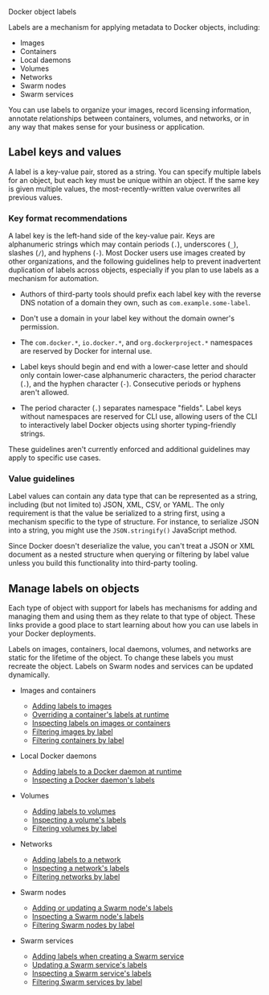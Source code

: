 Docker object labels


Labels are a mechanism for applying metadata to Docker objects, including:

- Images
- Containers
- Local daemons
- Volumes
- Networks
- Swarm nodes
- Swarm services

You can use labels to organize your images, record licensing information, annotate
relationships between containers, volumes, and networks, or in any way that makes
sense for your business or application.

## Label keys and values

A label is a key-value pair, stored as a string. You can specify multiple labels
for an object, but each key must be unique within an object. If the
same key is given multiple values, the most-recently-written value overwrites
all previous values.

### Key format recommendations

A label key is the left-hand side of the key-value pair. Keys are alphanumeric
strings which may contain periods (`.`), underscores (`_`), slashes (`/`), and hyphens (`-`). Most Docker users use
images created by other organizations, and the following guidelines help to
prevent inadvertent duplication of labels across objects, especially if you plan
to use labels as a mechanism for automation.

- Authors of third-party tools should prefix each label key with the
  reverse DNS notation of a domain they own, such as `com.example.some-label`.

- Don't use a domain in your label key without the domain owner's permission.

- The `com.docker.*`, `io.docker.*`, and `org.dockerproject.*` namespaces are
  reserved by Docker for internal use.

- Label keys should begin and end with a lower-case letter and should only
  contain lower-case alphanumeric characters, the period character (`.`), and
  the hyphen character (`-`). Consecutive periods or hyphens aren't allowed.

- The period character (`.`) separates namespace "fields". Label keys without
  namespaces are reserved for CLI use, allowing users of the CLI to interactively
  label Docker objects using shorter typing-friendly strings.

These guidelines aren't currently enforced and additional guidelines may apply
to specific use cases.

### Value guidelines

Label values can contain any data type that can be represented as a string,
including (but not limited to) JSON, XML, CSV, or YAML. The only requirement is
that the value be serialized to a string first, using a mechanism specific to
the type of structure. For instance, to serialize JSON into a string, you might
use the `JSON.stringify()` JavaScript method.

Since Docker doesn't deserialize the value, you can't treat a JSON or XML
document as a nested structure when querying or filtering by label value unless
you build this functionality into third-party tooling.

## Manage labels on objects

Each type of object with support for labels has mechanisms for adding and
managing them and using them as they relate to that type of object. These links
provide a good place to start learning about how you can use labels in your
Docker deployments.

Labels on images, containers, local daemons, volumes, and networks are static for
the lifetime of the object. To change these labels you must recreate the object.
Labels on Swarm nodes and services can be updated dynamically.

- Images and containers

  - [Adding labels to images](/reference/dockerfile.md#label)
  - [Overriding a container's labels at runtime](/reference/cli/docker/container/run.md#label)
  - [Inspecting labels on images or containers](/reference/cli/docker/inspect.md)
  - [Filtering images by label](/reference/cli/docker/image/ls.md#filter)
  - [Filtering containers by label](/reference/cli/docker/container/ls.md#filter)

- Local Docker daemons

  - [Adding labels to a Docker daemon at runtime](/reference/cli/dockerd.md)
  - [Inspecting a Docker daemon's labels](/reference/cli/docker/system/info.md)

- Volumes

  - [Adding labels to volumes](/reference/cli/docker/volume/create.md)
  - [Inspecting a volume's labels](/reference/cli/docker/volume/inspect.md)
  - [Filtering volumes by label](/reference/cli/docker/volume/ls.md#filter)

- Networks

  - [Adding labels to a network](/reference/cli/docker/network/create.md)
  - [Inspecting a network's labels](/reference/cli/docker/network/inspect.md)
  - [Filtering networks by label](/reference/cli/docker/network/ls.md#filter)

- Swarm nodes

  - [Adding or updating a Swarm node's labels](/reference/cli/docker/node/update.md#label-add)
  - [Inspecting a Swarm node's labels](/reference/cli/docker/node/inspect.md)
  - [Filtering Swarm nodes by label](/reference/cli/docker/node/ls.md#filter)

- Swarm services
  - [Adding labels when creating a Swarm service](/reference/cli/docker/service/create.md#label)
  - [Updating a Swarm service's labels](/reference/cli/docker/service/update.md)
  - [Inspecting a Swarm service's labels](/reference/cli/docker/service/inspect.md)
  - [Filtering Swarm services by label](/reference/cli/docker/service/ls.md#filter)
